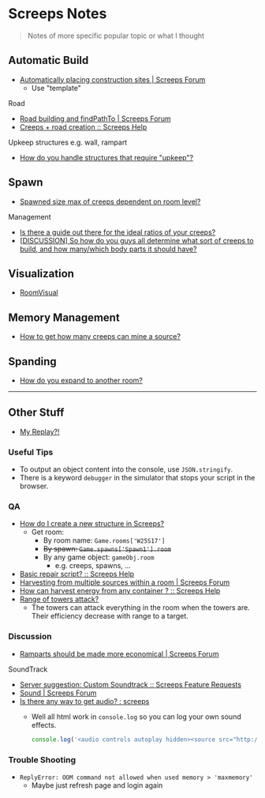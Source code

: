 # Screeps Notes

> Notes of more specific popular topic or what I thought

## Automatic Build

* [Automatically placing construction sites | Screeps Forum](https://screeps.com/forum/topic/2349/automatically-placing-construction-sites/12)
  * Use "template"

Road

* [Road building and findPathTo | Screeps Forum](https://screeps.com/forum/topic/2248/road-building-and-findpathto)
* [Creeps + road creation :: Screeps Help](https://steamcommunity.com/app/464350/discussions/5/351660338715439471/)

Upkeep structures e.g. wall, rampart

* [How do you handle structures that require "upkeep"?](https://www.reddit.com/r/screeps/comments/6kzbqm/how_do_you_handle_structures_that_require_upkeep/)

## Spawn

* [Spawned size max of creeps dependent on room level?](https://www.reddit.com/r/screeps/comments/4xbzo0/spawned_size_max_of_creeps_dependent_on_room_level/)

Management

* [Is there a guide out there for the ideal ratios of your creeps?](https://www.reddit.com/r/screeps/comments/864qy3/is_there_a_guide_out_there_for_the_ideal_ratios/)
* [[DISCUSSION] So how do you guys all determine what sort of creeps to build, and how many/which body parts it should have?](https://www.reddit.com/r/screeps/comments/3kx1ry/discussion_so_how_do_you_guys_all_determine_what/)

## Visualization

* [RoomVisual](https://docs.screeps.com/api/#RoomVisual)

## Memory Management

* [How to get how many creeps can mine a source?](https://www.reddit.com/r/screeps/comments/7xhy71/how_to_get_how_many_creeps_can_mine_a_source/)

## Spanding

* [How do you expand to another room?](https://steamcommunity.com/app/464350/discussions/5/351660338715439455/)

---

## Other Stuff

* [My Replay?!](screeps.com/s/eF8bc3)

### Useful Tips

* To output an object content into the console, use `JSON.stringify`.
* There is a keyword `debugger` in the simulator that stops your script in the browser.

### QA

* [How do I create a new structure in Screeps?](https://stackoverflow.com/questions/27051872/how-do-i-create-a-new-structure-in-screeps)
  * Get room:
    * By room name: `Game.rooms['W25S17']`
    * ~~By spawn: `Game.spawns['Spawn1'].room`~~
    * By any game object: `gameObj.room`
      * e.g. creeps, spawns, ...
* [Basic repair script? :: Screeps Help](https://steamcommunity.com/app/464350/discussions/5/3223871682612654420/)
* [Harvesting from multiple sources within a room | Screeps Forum](https://screeps.com/forum/topic/2364/harvesting-from-multiple-sources-within-a-room)
* [How can harvest energy from any container ? :: Screeps Help](https://steamcommunity.com/app/464350/discussions/5/133255810028097872/)
* [Range of towers attack?](https://steamcommunity.com/app/464350/discussions/0/3182216552778656960/)
  * The towers can attack everything in the room when the towers are. Their efficiency decrease with range to a target.

### Discussion

* [Ramparts should be made more economical | Screeps Forum](https://screeps.com/forum/topic/1830/ramparts-should-be-made-more-economical)

SoundTrack

* [Server suggestion: Custom Soundtrack :: Screeps Feature Requests](https://steamcommunity.com/app/464350/discussions/6/351660338715429101/)
* [Sound | Screeps Forum](https://screeps.com/forum/topic/2500/sound)
* [Is there any way to get audio? : screeps](https://www.reddit.com/r/screeps/comments/5of5x8/is_there_any_way_to_get_audio/)
  * Well all html work in `console.log` so you can log your own sound effects.

    ```js
    console.log('<audio controls autoplay hidden><source src="http://soundbible.com/mp3/Yahoo-SoundBible.com-1888534056.mp3" type="audio/mpeg"></audio>');
    ```

### Trouble Shooting

* `ReplyError: OOM command not allowed when used memory > 'maxmemory'`
  * Maybe just refresh page and login again
